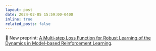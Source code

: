 ```yaml
---
layout: post
date: 2024-02-05 15:59:00-0400
inline: true
related_posts: false
---
```


📑 New preprint: <a href="https://arxiv.org/pdf/2402.03146">A Multi-step Loss Function for Robust Learning of the Dynamics in Model-based Reinforcement Learning</a>.
